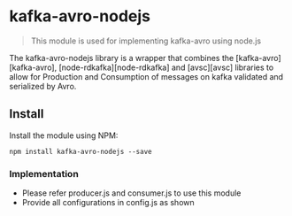 # kafka-avro-nodejs

> This module is used for implementing kafka-avro using node.js

The kafka-avro-nodejs library is a wrapper that combines the [kafka-avro][kafka-avro], [node-rdkafka][node-rdkafka] and [avsc][avsc] libraries to allow for Production and Consumption of messages on kafka validated and serialized by Avro.

## Install

Install the module using NPM:

```
npm install kafka-avro-nodejs --save
```

### Implementation

- Please refer producer.js and consumer.js to use this module
- Provide all configurations in config.js as shown

